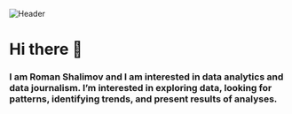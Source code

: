 ![Header](Chappie.gif "Header")
# Hi there 👋
### I am Roman Shalimov and I am interested in data analytics and data journalism. I’m interested in exploring data, looking for patterns, identifying trends, and present results of analyses. 


